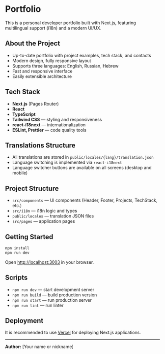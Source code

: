 # Portfolio

This is a personal developer portfolio built with Next.js, featuring multilingual support (i18n) and a modern UI/UX.

## About the Project

- Up-to-date portfolio with project examples, tech stack, and contacts
- Modern design, fully responsive layout
- Supports three languages: English, Russian, Hebrew
- Fast and responsive interface
- Easily extensible architecture

## Tech Stack

- **Next.js** (Pages Router)
- **React**
- **TypeScript**
- **Tailwind CSS** — styling and responsiveness
- **react-i18next** — internationalization
- **ESLint, Prettier** — code quality tools

## Translations Structure

- All translations are stored in `public/locales/{lang}/translation.json`
- Language switching is implemented via `react-i18next`
- Language switcher buttons are available on all screens (desktop and mobile)

## Project Structure

- `src/components` — UI components (Header, Footer, Projects, TechStack, etc.)
- `src/i18n` — i18n logic and types
- `public/locales` — translation JSON files
- `src/pages` — application pages

## Getting Started

```bash
npm install
npm run dev
```

Open [http://localhost:3003](http://localhost:3003) in your browser.

## Scripts

- `npm run dev` — start development server
- `npm run build` — build production version
- `npm run start` — run production server
- `npm run lint` — run linter

## Deployment

It is recommended to use [Vercel](https://vercel.com/) for deploying Next.js applications.

---

**Author:** [Your name or nickname]
